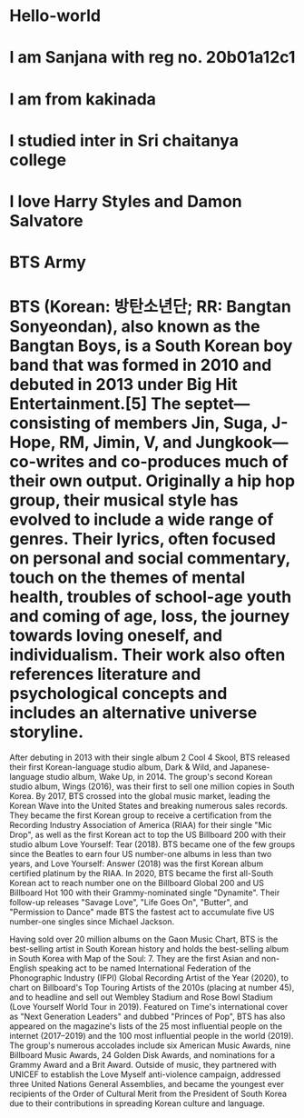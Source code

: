# Hello-world
# I am Sanjana with reg no. 20b01a12c1
# I am from kakinada
# I studied inter in Sri chaitanya college
# I love Harry Styles and Damon Salvatore
# BTS Army
# BTS (Korean: 방탄소년단; RR: Bangtan Sonyeondan), also known as the Bangtan Boys, is a South Korean boy band that was formed in 2010 and debuted in 2013 under Big Hit Entertainment.[5] The septet—consisting of members Jin, Suga, J-Hope, RM, Jimin, V, and Jungkook—co-writes and co-produces much of their own output. Originally a hip hop group, their musical style has evolved to include a wide range of genres. Their lyrics, often focused on personal and social commentary, touch on the themes of mental health, troubles of school-age youth and coming of age, loss, the journey towards loving oneself, and individualism. Their work also often references literature and psychological concepts and includes an alternative universe storyline.

After debuting in 2013 with their single album 2 Cool 4 Skool, BTS released their first Korean-language studio album, Dark & Wild, and Japanese-language studio album, Wake Up, in 2014. The group's second Korean studio album, Wings (2016), was their first to sell one million copies in South Korea. By 2017, BTS crossed into the global music market, leading the Korean Wave into the United States and breaking numerous sales records. They became the first Korean group to receive a certification from the Recording Industry Association of America (RIAA) for their single "Mic Drop", as well as the first Korean act to top the US Billboard 200 with their studio album Love Yourself: Tear (2018). BTS became one of the few groups since the Beatles to earn four US number-one albums in less than two years, and Love Yourself: Answer (2018) was the first Korean album certified platinum by the RIAA. In 2020, BTS became the first all-South Korean act to reach number one on the Billboard Global 200 and US Billboard Hot 100 with their Grammy-nominated single "Dynamite". Their follow-up releases "Savage Love", "Life Goes On", "Butter", and "Permission to Dance" made BTS the fastest act to accumulate five US number-one singles since Michael Jackson.

Having sold over 20 million albums on the Gaon Music Chart, BTS is the best-selling artist in South Korean history and holds the best-selling album in South Korea with Map of the Soul: 7. They are the first Asian and non-English speaking act to be named International Federation of the Phonographic Industry (IFPI) Global Recording Artist of the Year (2020), to chart on Billboard's Top Touring Artists of the 2010s (placing at number 45), and to headline and sell out Wembley Stadium and Rose Bowl Stadium (Love Yourself World Tour in 2019). Featured on Time's international cover as "Next Generation Leaders" and dubbed "Princes of Pop", BTS has also appeared on the magazine's lists of the 25 most influential people on the internet (2017–2019) and the 100 most influential people in the world (2019). The group's numerous accolades include six American Music Awards, nine Billboard Music Awards, 24 Golden Disk Awards, and nominations for a Grammy Award and a Brit Award. Outside of music, they partnered with UNICEF to establish the Love Myself anti-violence campaign, addressed three United Nations General Assemblies, and became the youngest ever recipients of the Order of Cultural Merit from the President of South Korea due to their contributions in spreading Korean culture and language.
